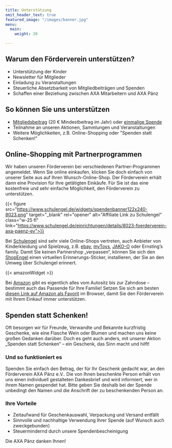 ```yaml
---
title: Unterstützung
omit_header_text: true
featured_image: "/images/banner.jpg"
menu:
  main:
    weight: 20

---
```

## Warum den Förderverein unterstützen?

* Unterstützung der Kinder
* Newsletter für Mitglieder
* Einladung zu Veranstaltungen
* Steuerliche Absetzbarkeit von Mitgliedbeiträgen und Spenden
* Schaffen einer Beziehung zwischen AXA Mitarbeitern und AXA Pänz

## So können Sie uns unterstützen

* [Mitgliedsbeitrag](/Beitrittserklaerung_Foerderverein_AXA-Paenz.pdf) (20 € Mindestbeitrag im Jahr) oder [einmalige Spende](/Beitrittserklaerung_Foerderverein_AXA-Paenz.pdf)
* Teilnahme an unseren Aktionen, Sammlungen und Veranstaltungen
* Weitere Möglichkeiten, z.B. Online-Shopping oder "Spenden statt Schenken!"

## Online-Shopping mit Partnerprogrammen

Wir haben unseren Förderverein bei verschiedenen Partner-Programmen angemeldet. Wenn Sie online
einkaufen, klicken Sie doch einfach von unserer Seite aus auf Ihren Wunsch-Online-Shop. Der Förderverein
erhält dann eine Provision für Ihre getätigten Einkäufe. Für Sie ist das eine kostenfreie und sehr einfache
Möglichkeit, den Förderverein zu unterstützen.

{{< figure src="https://www.schulengel.de/widgets/spendenbanner122x240-8023.png"
target="_blank" rel="opener" alt="Affiliate Link zu Schulengel"
class="w-25 fl"
link="https://www.schulengel.de/einrichtungen/details/8023-foerderverein-axa-paenz-ev">}}

Bei [Schulengel](https://www.schulengel.de/einrichtungen/details/8023-foerderverein-axa-paenz-ev) sind sehr viele Online-Shops vertreten, auch Anbieter
von Kinderkleidung und Spielzeug, z.B. [ebay](https://www.schulengel.de/shoppen/shop-info/2-ebay), [myToys](https://www.schulengel.de/shoppen/shop-info/16-mytoysde), [JAKO-O](https://www.schulengel.de/shoppen/shop-info/25-jako-o) oder
Ernsting’s family.
Damit Sie keinen Partnershop „verpassen“, können Sie sich den [ShopEngel](https://www.schulengel.de/cms/entdecken/shop-engel/) einen virtuellen Erinnerungs-Sticker, installieren, der Sie an den
Umweg über Schulengel erinnert.

{{< amazonWidget >}}

Bei [Amazon](http://www.amazon.de/?_encoding=UTF8&camp=1638&creative=6742&linkCode=ur2&site-redirect=de&tag=foeaxapaeev0c-21) gibt es eigentlich alles vom Autositz bis zur Zahndose – bestimmt auch das Passende für Ihre Familie! Setzen Sie sich am besten [diesen Link auf Amazon als Favorit](http://www.amazon.de/?_encoding=UTF8&camp=1638&creative=6742&linkCode=ur2&site-redirect=de&tag=foeaxapaeev0c-21) im Browser, damit Sie den Förderverein mit Ihrem Einkauf immer unterstützen.

## Spenden statt Schenken!

Oft besorgen wir für Freunde, Verwandte und Bekannte kurzfristig Geschenke, wie eine Flasche Wein oder Blumen und machen uns keine großen Gedanken darüber. Doch es geht auch anders, mit unserer Aktion „Spenden statt Schenken“ – ein Geschenk, das Sinn macht und hilft!

### Und so funktioniert es

Spenden Sie einfach den Betrag, der für Ihr Geschenk gedacht war, an den Förderverein AXA Pänz e.V.. Die von Ihnen beschenkte Person erhält von uns einen individuell gestalteten Dankesbrief und wird informiert, wer in ihrem Namen gespendet hat. Bitte geben Sie deshalb bei der Spende unbedingt den Namen und die Anschrift der zu beschenkenden Person an.

### Ihre Vorteile

* Zeitaufwand für Geschenkauswahl, Verpackung und Versand entfällt
* Sinnvolle und nachhaltige Verwendung Ihrer Spende (auf Wunsch auch zweckgebunden)
* Steuermindernd durch unsere Spendenbescheinigung

Die AXA Pänz danken Ihnen!

